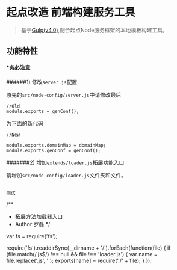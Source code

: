 # 起点改造 前端构建服务工具

> 基于[Gulp(v4.0)](https://github.com/gulpjs/gulp/tree/4.0),配合起点Node服务框架的本地模板构建工具。

## 功能特性


#### *务必注意

######1) 修改`server.js`配置

原先的`src/node-config/server.js`中请修改最后

```
//Old
module.exports = genConf();
```
为下面的新代码

```
//New

module.exports.domainMap = domainMap;
module.exports.genConf = genConf();

```

#######2) 增加`extends/loader.js`拓展功能入口

请增加`src/node-config/loader.js`文件夹和文件。

```

测试

```

/**
 * 拓展方法加载器入口
 * Author:罗磊
 */


var fs = require('fs');

require('fs').readdirSync(__dirname + '/').forEach(function(file) {
    if (file.match(/\.js$/) !== null && file !== 'loader.js') {
        var name = file.replace('.js', '');
        exports[name] = require('./' + file);
    }
});


```
